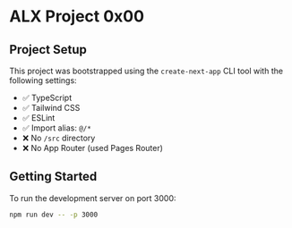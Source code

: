 # ALX Project 0x00

## Project Setup

This project was bootstrapped using the `create-next-app` CLI tool with the following settings:

- ✅ TypeScript
- ✅ Tailwind CSS
- ✅ ESLint
- ✅ Import alias: `@/*`
- ❌ No `/src` directory
- ❌ No App Router (used Pages Router)

## Getting Started

To run the development server on port 3000:

```bash
npm run dev -- -p 3000
```
